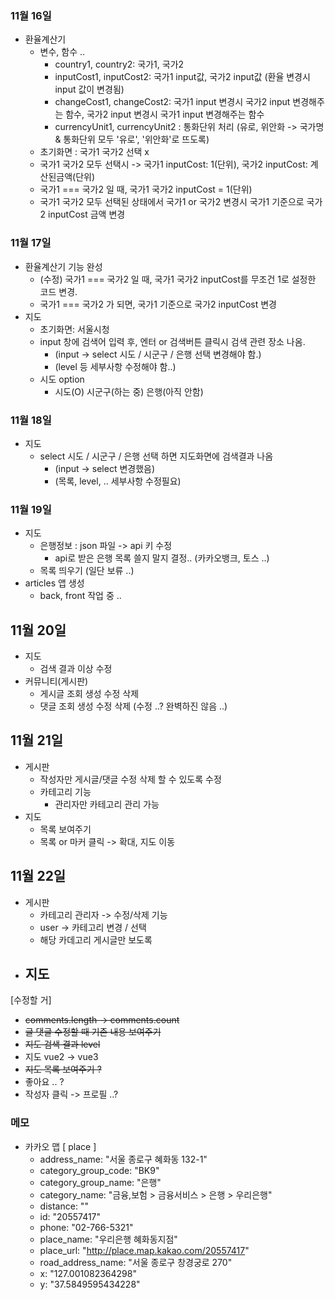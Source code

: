 ### 11월 16일
- 환율계산기
  - 변수, 함수 ..
    - country1, country2: 국가1, 국가2
    - inputCost1, inputCost2: 국가1 input값, 국가2 input값 (환율 변경시 input 값이 변경됨)
    - changeCost1, changeCost2: 국가1 input 변경시 국가2 input 변경해주는 함수, 국가2 input 변경시 국가1 input 변경해주는 함수
    - currencyUnit1, currencyUnit2 : 통화단위 처리 (유로, 위안화 -> 국가명 & 통화단위 모두 '유로', '위안화'로 뜨도록)
  - 초기화면 : 국가1 국가2 선택 x
  - 국가1 국가2 모두 선택시 -> 국가1 inputCost: 1(단위), 국가2 inputCost: 계산된금액(단위)
  - 국가1 === 국가2 일 때, 국가1 국가2 inputCost = 1(단위)
  - 국가1 국가2 모두 선택된 상태에서 국가1 or 국가2 변경시 국가1 기준으로 국가2 inputCost 금액 변경

### 11월 17일
- 환율계산기 기능 완성
  - (수정) 국가1 === 국가2 일 때, 국가1 국가2 inputCost를 무조건 1로 설정한 코드 변경.
  - 국가1 === 국가2 가 되면, 국가1 기준으로 국가2 inputCost 변경
- 지도
  - 초기화면: 서울시청
  - input 창에 검색어 입력 후, 엔터 or 검색버튼 클릭시 검색 관련 장소 나옴.
    - (input -> select 시도 / 시군구 / 은행 선택 변경해야 함.)
    - (level 등 세부사항 수정해야 함..)
  - 시도 option
    - 시도(O) 시군구(하는 중) 은행(아직 안함)

### 11월 18일
- 지도
  - select 시도 / 시군구 / 은행 선택 하면 지도화면에 검색결과 나옴
    - (input -> select 변경했음)
    - (목록, level, .. 세부사항 수정필요)

### 11월 19일
- 지도
  - 은행정보 : json 파일 -> api 키 수정
    - api로 받은 은행 목록 쓸지 말지 결정.. (카카오뱅크, 토스 ..)
  - 목록 띄우기 (일단 보류 ..)
- articles 앱 생성
  - back, front 작업 중 ..


## 11월 20일
- 지도
  - 검색 결과 이상 수정
- 커뮤니티(게시판)
  - 게시글 조회 생성 수정 삭제
  - 댓글 조회 생성 수정 삭제 (수정 ..? 완벽하진 않음 ..)


## 11월 21일
- 게시판
  - 작성자만 게시글/댓글 수정 삭제 할 수 있도록 수정
  - 카테고리 기능
    - 관리자만 카테고리 관리 가능
- 지도
  - 목록 보여주기
  - 목록 or 마커 클릭 -> 확대, 지도 이동


## 11월 22일
- 게시판
  - 카테고리 관리자 -> 수정/삭제 기능
  - user -> 카테고리 변경 / 선택
  - 해당 카데고리 게시글만 보도록
- 지도
  - 


[수정할 거]
- ~~comments.length -> comments.count~~
- ~~글 댓글 수정할 때 기존 내용 보여주기~~
- ~~지도 검색 결과 level~~
- 지도 vue2 -> vue3
- ~~지도 목록 보여주기 ?~~
- 좋아요 .. ?
- 작성자 클릭 -> 프로필 ..?




### 메모

* 카카오 맵 [ place ]
  - address_name: "서울 종로구 혜화동 132-1"
  - category_group_code: "BK9"
  - category_group_name: "은행"
  - category_name: "금융,보험 > 금융서비스 > 은행 > 우리은행"
  - distance: ""
  - id: "20557417"
  - phone: "02-766-5321"
  - place_name: "우리은행 혜화동지점"
  - place_url: "http://place.map.kakao.com/20557417"
  - road_address_name: "서울 종로구 창경궁로 270"
  - x: "127.001082364298"
  - y: "37.5849595434228"

